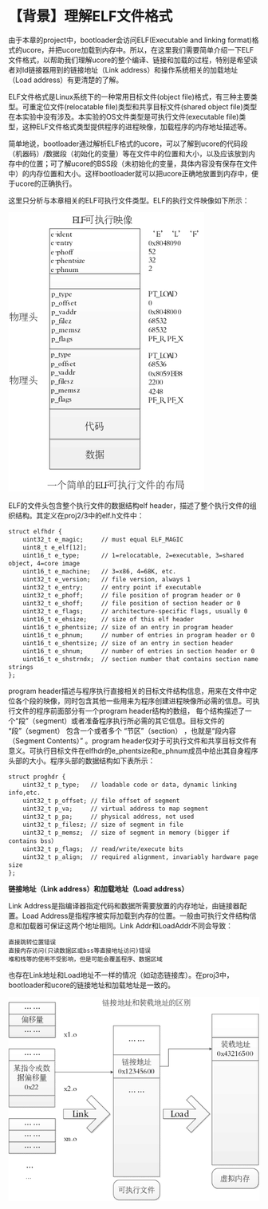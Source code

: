 # 【背景】理解ELF文件格式

由于本章的project中，bootloader会访问ELF(Executable and linking format)格式的ucore，并把ucore加载到内存中。所以，在这里我们需要简单介绍一下ELF文件格式，以帮助我们理解ucore的整个编译、链接和加载的过程，特别是希望读者对ld链接器用到的链接地址（Link address）和操作系统相关的加载地址（Load address）有更清楚的了解。

ELF文件格式是Linux系统下的一种常用目标文件(object file)格式，有三种主要类型。可重定位文件(relocatable file)类型和共享目标文件(shared object file)类型在本实验中没有涉及。本实验的OS文件类型是可执行文件(executable file)类型，这种ELF文件格式类型提供程序的进程映像，加载程序的内存地址描述等。

简单地说，bootloader通过解析ELF格式的ucore，可以了解到ucore的代码段（机器码）/数据段（初始化的变量）等在文件中的位置和大小，以及应该放到内存中的位置；可了解ucore的BSS段（未初始化的变量，具体内容没有保存在文件中）的内存位置和大小。这样bootloader就可以把ucore正确地放置到内存中，便于ucore的正确执行。

这里只分析与本章相关的ELF可执行文件类型。ELF的执行文件映像如下所示：

![3.2.4.1](figures/3.2.4.1.png)

ELF的文件头包含整个执行文件的数据结构elf header，描述了整个执行文件的组织结构。其定义在proj2/3中的elf.h文件中：

    struct elfhdr {
        uint32_t e_magic;     // must equal ELF_MAGIC
        uint8_t e_elf[12];
        uint16_t e_type;      // 1=relocatable, 2=executable, 3=shared object, 4=core image
        uint16_t e_machine;   // 3=x86, 4=68K, etc.
        uint32_t e_version;   // file version, always 1
        uint32_t e_entry;     // entry point if executable
        uint32_t e_phoff;     // file position of program header or 0
        uint32_t e_shoff;     // file position of section header or 0
        uint32_t e_flags;     // architecture-specific flags, usually 0
        uint16_t e_ehsize;    // size of this elf header
        uint16_t e_phentsize; // size of an entry in program header
        uint16_t e_phnum;     // number of entries in program header or 0
        uint16_t e_shentsize; // size of an entry in section header
        uint16_t e_shnum;     // number of entries in section header or 0
        uint16_t e_shstrndx;  // section number that contains section name strings
    };

program header描述与程序执行直接相关的目标文件结构信息，用来在文件中定位各个段的映像，同时包含其他一些用来为程序创建进程映像所必需的信息。可执行文件的程序前面部分有一个program header结构的数组， 每个结构描述了一个“段”（segment）或者准备程序执行所必需的其它信息。目标文件的 “段”（segment） 包含一个或者多个 “节区”（section） ，也就是“段内容（Segment Contents）” 。program header仅对于可执行文件和共享目标文件有意义。可执行目标文件在elfhdr的e_phentsize和e_phnum成员中给出其自身程序头部的大小。程序头部的数据结构如下表所示：

    struct proghdr {
        uint32_t p_type;   // loadable code or data, dynamic linking info,etc.
        uint32_t p_offset; // file offset of segment
        uint32_t p_va;     // virtual address to map segment
        uint32_t p_pa;     // physical address, not used
        uint32_t p_filesz; // size of segment in file
        uint32_t p_memsz;  // size of segment in memory (bigger if contains bss）
        uint32_t p_flags;  // read/write/execute bits
        uint32_t p_align;  // required alignment, invariably hardware page size
    };

**链接地址（Link address）和加载地址（Load address）**

Link Address是指编译器指定代码和数据所需要放置的内存地址，由链接器配置。Load Address是指程序被实际加载到内存的位置。一般由可执行文件结构信息和加载器可保证这两个地址相同。Link Addr和LoadAddr不同会导致：

    直接跳转位置错误
    直接内存访问(只读数据区或bss等直接地址访问)错误
    堆和栈等的使用不受影响，但是可能会覆盖程序、数据区域
 
也存在Link地址和Load地址不一样的情况（如动态链接库）。在proj3中，bootloader和ucore的链接地址和加载地址是一致的。

![3.2.4.2](figures/3.2.4.2.png)
